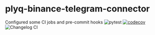 # plyq-binance-telegram-connector
Configured some CI jobs and pre-commit hooks
![pytest](https://github.com/plyq/plyq-binance-telegram-connector/actions/workflows/python-app.yml/badge.svg)
[![codecov](https://codecov.io/gh/plyq/plyq-binance-telegram-connector/branch/main/graph/badge.svg?token=2OK4NKDNZG)](https://codecov.io/gh/plyq/plyq-binance-telegram-connector)
![Changelog CI](https://github.com/plyq/plyq-binance-telegram-connector/actions/workflows/changelog-ci.yml/badge.svg)
